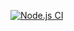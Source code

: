 [![Node.js CI](https://github.com/Asiphenombeleko/expense-tracker-app/actions/workflows/node.js.yml/badge.svg)](https://github.com/Asiphenombeleko/expense-tracker-app/actions/workflows/node.js.yml)